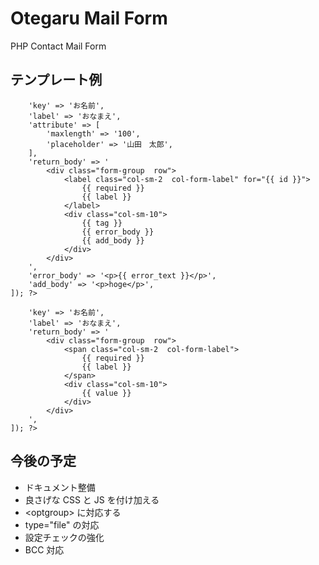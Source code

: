 # Otegaru Mail Form
PHP Contact Mail Form

## テンプレート例

```edit.php<?= $template('edit', [
    'key' => 'お名前',
    'label' => 'おなまえ',
    'attribute' => [
        'maxlength' => '100',
        'placeholder' => '山田　太郎',
    ],
    'return_body' => '
        <div class="form-group  row">
            <label class="col-sm-2  col-form-label" for="{{ id }}">
                {{ required }}
                {{ label }}
            </label>
            <div class="col-sm-10">
                {{ tag }}
                {{ error_body }}
                {{ add_body }}
            </div>
        </div>
    ',
    'error_body' => '<p>{{ error_text }}</p>',
    'add_body' => '<p>hoge</p>',
]); ?>
```

```例：confirm.php<?= $template('例：confirm', [
    'key' => 'お名前',
    'label' => 'おなまえ',
    'return_body' => '
        <div class="form-group  row">
            <span class="col-sm-2  col-form-label">
                {{ required }}
                {{ label }}
            </span>
            <div class="col-sm-10">
                {{ value }}
            </div>
        </div>
    ',
]); ?>
```


## 今後の予定
- ドキュメント整備
- 良さげな CSS と JS を付け加える
- &lt;optgroup&gt; に対応する
- type="file" の対応
- 設定チェックの強化
- BCC 対応


